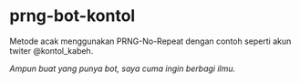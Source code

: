 # prng-bot-kontol
Metode acak menggunakan PRNG-No-Repeat dengan contoh seperti akun twiter @kontol_kabeh.

*Ampun buat yang punya bot, saya cuma ingin berbagi ilmu.*
